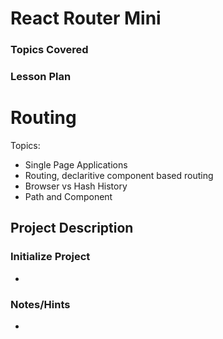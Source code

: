 # React Router Mini

### Topics Covered



### Lesson Plan


# Routing

Topics:
  * Single Page Applications
  * Routing, declaritive component based routing
  * Browser vs Hash History
  * Path and Component


## Project Description

### Initialize Project
* 


### Notes/Hints
* 
 